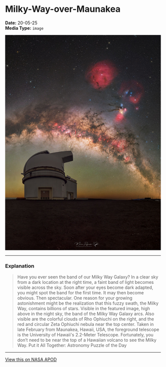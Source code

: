 # Milky-Way-over-Maunakea

**Date:** 20-05-25  
**Media Type:** `image`  

![Image](image.jpg)



---

### Explanation

> Have you ever seen the band of our Milky Way Galaxy?  In a clear sky from a dark location at the right time, a faint band of light becomes visible across the sky.  Soon after your eyes become dark adapted, you might spot the band for the first time.  It may then become obvious.  Then spectacular.  One reason for your growing astonishment might be the realization that this fuzzy swath, the Milky Way, contains billions of stars.  Visible in the featured image, high above in the night sky, the band of the Milky Way Galaxy arcs.  Also visible are the colorful clouds of Rho Ophiuchi on the right, and the red and circular Zeta Ophiuchi nebula near the top center. Taken in late February from Maunakea, Hawaii, USA, the foreground telescope is the University of Hawaii's 2.2-Meter Telescope. Fortunately, you don’t need to be near the top of a Hawaiian volcano to see the Milky Way.    Put it All Together: Astronomy Puzzle of the Day

---

[View this on NASA APOD](https://apod.nasa.gov/apod/astropix.html)
